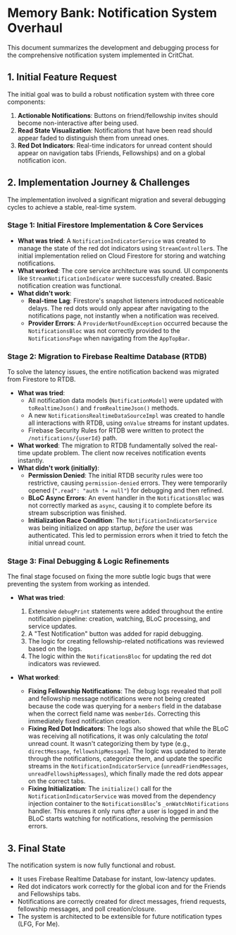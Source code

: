 # Memory Bank: Notification System Overhaul

This document summarizes the development and debugging process for the comprehensive notification system implemented in CritChat.

## 1. Initial Feature Request

The initial goal was to build a robust notification system with three core components:

1.  **Actionable Notifications**: Buttons on friend/fellowship invites should become non-interactive after being used.
2.  **Read State Visualization**: Notifications that have been read should appear faded to distinguish them from unread ones.
3.  **Red Dot Indicators**: Real-time indicators for unread content should appear on navigation tabs (Friends, Fellowships) and on a global notification icon.

## 2. Implementation Journey & Challenges

The implementation involved a significant migration and several debugging cycles to achieve a stable, real-time system.

### Stage 1: Initial Firestore Implementation & Core Services

-   **What was tried**: A `NotificationIndicatorService` was created to manage the state of the red dot indicators using `StreamController`s. The initial implementation relied on Cloud Firestore for storing and watching notifications.
-   **What worked**: The core service architecture was sound. UI components like `StreamNotificationIndicator` were successfully created. Basic notification creation was functional.
-   **What didn't work**:
    -   **Real-time Lag**: Firestore's snapshot listeners introduced noticeable delays. The red dots would only appear after navigating to the notifications page, not instantly when a notification was received.
    -   **Provider Errors**: A `ProviderNotFoundException` occurred because the `NotificationsBloc` was not correctly provided to the `NotificationsPage` when navigating from the `AppTopBar`.

### Stage 2: Migration to Firebase Realtime Database (RTDB)

To solve the latency issues, the entire notification backend was migrated from Firestore to RTDB.

-   **What was tried**:
    -   All notification data models (`NotificationModel`) were updated with `toRealtimeJson()` and `fromRealtimeJson()` methods.
    -   A new `NotificationsRealtimeDataSourceImpl` was created to handle all interactions with RTDB, using `onValue` streams for instant updates.
    -   Firebase Security Rules for RTDB were written to protect the `/notifications/{userId}` path.
-   **What worked**: The migration to RTDB fundamentally solved the real-time update problem. The client now receives notification events instantly.
-   **What didn't work (initially)**:
    -   **Permission Denied**: The initial RTDB security rules were too restrictive, causing `permission-denied` errors. They were temporarily opened (`".read": "auth != null"`) for debugging and then refined.
    -   **BLoC Async Errors**: An event handler in the `NotificationsBloc` was not correctly marked as `async`, causing it to complete before its stream subscription was finished.
    -   **Initialization Race Condition**: The `NotificationIndicatorService` was being initialized on app startup, *before* the user was authenticated. This led to permission errors when it tried to fetch the initial unread count.

### Stage 3: Final Debugging & Logic Refinements

The final stage focused on fixing the more subtle logic bugs that were preventing the system from working as intended.

-   **What was tried**:
    1.  Extensive `debugPrint` statements were added throughout the entire notification pipeline: creation, watching, BLoC processing, and service updates.
    2.  A "Test Notification" button was added for rapid debugging.
    3.  The logic for creating fellowship-related notifications was reviewed based on the logs.
    4.  The logic within the `NotificationsBloc` for updating the red dot indicators was reviewed.

-   **What worked**:
    -   **Fixing Fellowship Notifications**: The debug logs revealed that poll and fellowship message notifications were not being created because the code was querying for a `members` field in the database when the correct field name was `memberIds`. Correcting this immediately fixed notification creation.
    -   **Fixing Red Dot Indicators**: The logs also showed that while the BLoC was receiving all notifications, it was only calculating the *total* unread count. It wasn't categorizing them by type (e.g., `directMessage`, `fellowshipMessage`). The logic was updated to iterate through the notifications, categorize them, and update the specific streams in the `NotificationIndicatorService` (`unreadFriendMessages`, `unreadFellowshipMessages`), which finally made the red dots appear on the correct tabs.
    -   **Fixing Initialization**: The `initialize()` call for the `NotificationIndicatorService` was moved from the dependency injection container to the `NotificationsBloc`'s `_onWatchNotifications` handler. This ensures it only runs *after* a user is logged in and the BLoC starts watching for notifications, resolving the permission errors.

## 3. Final State

The notification system is now fully functional and robust.
-   It uses Firebase Realtime Database for instant, low-latency updates.
-   Red dot indicators work correctly for the global icon and for the Friends and Fellowships tabs.
-   Notifications are correctly created for direct messages, friend requests, fellowship messages, and poll creation/closure.
-   The system is architected to be extensible for future notification types (LFG, For Me). 